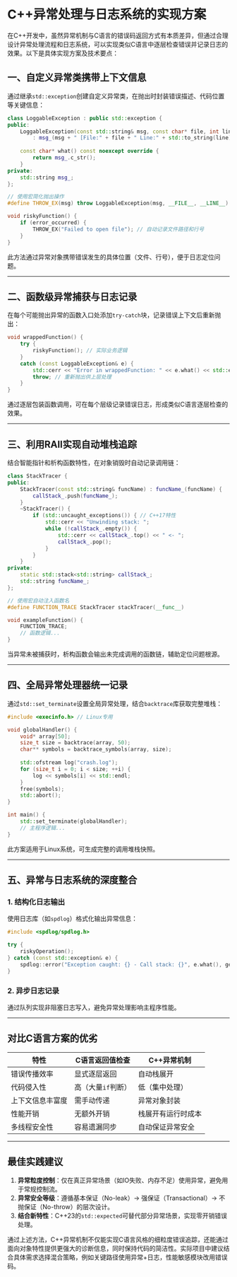 # C++异常处理与日志系统的实现方案

在C++开发中，虽然异常机制与C语言的错误码返回方式有本质差异，但通过合理设计异常处理流程和日志系统，可以实现类似C语言中逐层检查错误并记录日志的效果。以下是具体实现方案及技术要点：

## 一、自定义异常类携带上下文信息

通过继承`std::exception`创建自定义异常类，在抛出时封装错误描述、代码位置等关键信息：

```cpp
class LoggableException : public std::exception {
public:
    LoggableException(const std::string& msg, const char* file, int line) 
        : msg_(msg + " [File:" + file + " Line:" + std::to_string(line) + "]") {}
    
    const char* what() const noexcept override { 
        return msg_.c_str(); 
    }
private:
    std::string msg_;
};

// 使用宏简化抛出操作
#define THROW_EX(msg) throw LoggableException(msg, __FILE__, __LINE__)

void riskyFunction() {
    if (error_occurred) {
        THROW_EX("Failed to open file"); // 自动记录文件路径和行号
    }
}
```

此方法通过异常对象携带错误发生的具体位置（文件、行号），便于日志定位问题。

---

## 二、函数级异常捕获与日志记录

在每个可能抛出异常的函数入口处添加`try-catch`块，记录错误上下文后重新抛出：

```cpp
void wrappedFunction() {
    try {
        riskyFunction(); // 实际业务逻辑
    } 
    catch (const LoggableException& e) {
        std::cerr << "Error in wrappedFunction: " << e.what() << std::endl;
        throw; // 重新抛出供上层处理
    }
}
```

通过逐层包装函数调用，可在每个层级记录错误日志，形成类似C语言逐层检查的效果。

---

## 三、利用RAII实现自动堆栈追踪

结合智能指针和析构函数特性，在对象销毁时自动记录调用链：

```cpp
class StackTracer {
public:
    StackTracer(const std::string& funcName) : funcName_(funcName) {
        callStack_.push(funcName_);
    }
    ~StackTracer() {
        if (std::uncaught_exceptions()) { // C++17特性
            std::cerr << "Unwinding stack: ";
            while (!callStack_.empty()) {
                std::cerr << callStack_.top() << " <- ";
                callStack_.pop();
            }
        }
    }
private:
    static std::stack<std::string> callStack_;
    std::string funcName_;
};

// 使用宏自动注入函数名
#define FUNCTION_TRACE StackTracer stackTracer(__func__)

void exampleFunction() {
    FUNCTION_TRACE;
    // 函数逻辑...
}
```

当异常未被捕获时，析构函数会输出未完成调用的函数链，辅助定位问题根源。

---

## 四、全局异常处理器统一记录

通过`std::set_terminate`设置全局异常处理，结合`backtrace`库获取完整堆栈：

```cpp
#include <execinfo.h> // Linux专用

void globalHandler() {
    void* array[50];
    size_t size = backtrace(array, 50);
    char** symbols = backtrace_symbols(array, size);
    
    std::ofstream log("crash.log");
    for (size_t i = 0; i < size; ++i) {
        log << symbols[i] << std::endl;
    }
    free(symbols);
    std::abort();
}

int main() {
    std::set_terminate(globalHandler);
    // 主程序逻辑...
}
```

此方案适用于Linux系统，可生成完整的调用堆栈快照。

---

## 五、异常与日志系统的深度整合

### 1. 结构化日志输出
使用日志库（如`spdlog`）格式化输出异常信息：

```cpp
#include <spdlog/spdlog.h>

try {
    riskyOperation();
} catch (const std::exception& e) {
    spdlog::error("Exception caught: {} - Call stack: {}", e.what(), getStackTrace());
}
```

### 2. 异步日志记录
通过队列实现非阻塞日志写入，避免异常处理影响主程序性能。

---

## 对比C语言方案的优劣

| 特性                | C语言返回值检查       | C++异常机制          |
|---------------------|----------------------|----------------------|
| 错误传播效率        | 显式逐层返回         | 自动栈展开           |
| 代码侵入性          | 高（大量`if`判断）   | 低（集中处理）       |
| 上下文信息丰富度    | 需手动传递           | 异常对象封装         |
| 性能开销            | 无额外开销           | 栈展开有运行时成本   |
| 多线程安全性        | 容易遗漏同步         | 自动保证异常安全     |

---

## 最佳实践建议

1. **异常粒度控制**：仅在真正异常场景（如IO失败、内存不足）使用异常，避免用于常规控制流。
2. **异常安全等级**：遵循基本保证（No-leak）→ 强保证（Transactional）→ 不抛保证（No-throw）的层次设计。
3. **结合新特性**：C++23的`std::expected`可替代部分异常场景，实现零开销错误处理。

通过上述方法，C++异常机制不仅能实现C语言风格的细粒度错误追踪，还能通过面向对象特性提供更强大的诊断信息，同时保持代码的简洁性。实际项目中建议结合具体需求选择混合策略，例如关键路径使用异常+日志，性能敏感模块改用错误码。

